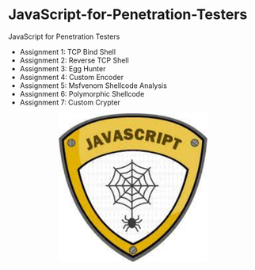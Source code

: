 # JavaScript-for-Penetration-Testers
JavaScript for Penetration Testers

* Assignment 1: TCP Bind Shell
* Assignment 2: Reverse TCP Shell
* Assignment 3: Egg Hunter
* Assignment 4: Custom Encoder
* Assignment 5: Msfvenom Shellcode Analysis
* Assignment 6: Polymorphic Shellcode
* Assignment 7: Custom Crypter

<p align="center">
  <img width="300" height="300" src="https://github.com/h3ll0clar1c3/h3ll0clar1c3.github.io/blob/master/assets/images/JavaScript.jpeg">
</p>


